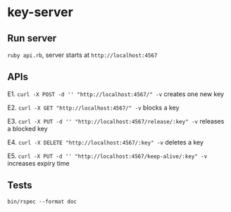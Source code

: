 # key-server

Run server
--
`ruby api.rb`, server starts at `http://localhost:4567`

APIs
--
E1. `curl -X POST -d '' "http://localhost:4567/" -v` creates one new key

E2. `curl -X GET "http://localhost:4567/" -v` blocks a key

E3. `curl -X PUT -d '' "http://localhost:4567/release/:key" -v` releases a blocked key

E4. `curl -X DELETE "http://localhost:4567/:key" -v` deletes a key

E5. `curl -X PUT -d '' "http://localhost:4567/keep-alive/:key" -v` increases expiry time

Tests
--
`bin/rspec --format doc`
